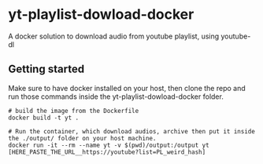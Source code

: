 # yt-playlist-dowload-docker

A docker solution to download audio from youtube playlist, using youtube-dl

## Getting started

Make sure to have docker installed on your host, then clone the repo and run those commands inside the yt-playlist-dowload-docker folder.

```
# build the image from the Dockerfile
docker build -t yt .

# Run the container, which download audios, archive then put it inside the ./output/ folder on your host machine.
docker run -it --rm --name yt -v $(pwd)/output:/output yt [HERE_PASTE_THE_URL__https://youtube?list=PL_weird_hash]
```

